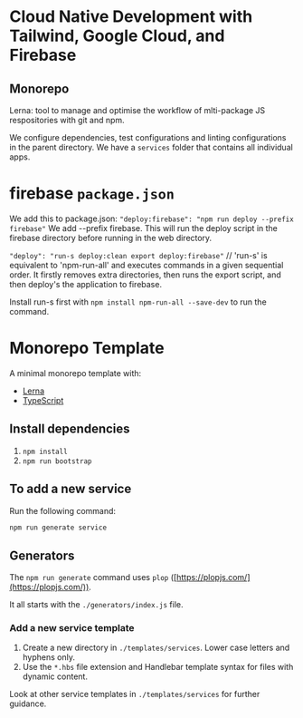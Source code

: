 # Cloud Native Development with Tailwind, Google Cloud, and Firebase

## Monorepo

Lerna: tool to manage and optimise the workflow of mlti-package JS respositories with git and npm.

We configure dependencies, test configurations and linting configurations in the parent directory. We have a `services` folder that contains all individual apps.

# firebase `package.json`

We add this to package.json:
`"deploy:firebase": "npm run deploy --prefix firebase"`
We add --prefix firebase. This will run the deploy script in the firebase directory before running in the web directory.

`"deploy": "run-s deploy:clean export deploy:firebase"` // 'run-s' is equivalent to 'npm-run-all' and executes commands in a given sequential order. It firstly removes extra directories, then runs the export script, and then deploy's the application to firebase.

Install run-s first with `npm install npm-run-all --save-dev` to run the command.

# Monorepo Template

A minimal monorepo template with:
* [Lerna](https://lerna.js.org/)
* [TypeScript](http://www.typescriptlang.org/)

## Install dependencies

1. `npm install`
1. `npm run bootstrap`

## To add a new service

Run the following command:

```sh
npm run generate service
```

## Generators

The `npm run generate` command uses `plop` ([https://plopjs.com/](https://plopjs.com/)).

It all starts with the `./generators/index.js` file.

### Add a new service template

1. Create a new directory in `./templates/services`. Lower case letters and hyphens only.
1. Use the `*.hbs` file extension and Handlebar template syntax for files with dynamic content.

Look at other service templates in `./templates/services` for further guidance.